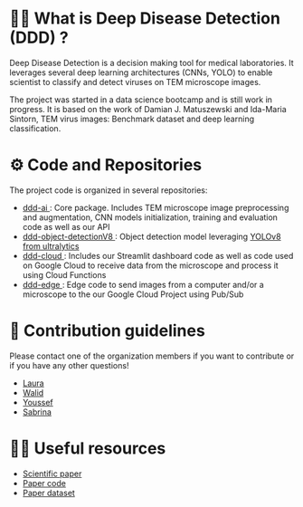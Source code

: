 # 🙋‍♀️ What is Deep Disease Detection (DDD) ?
Deep Disease Detection is a decision making tool for medical laboratories. It leverages several deep learning architectures (CNNs, YOLO) to enable scientist to classify and detect viruses on TEM microscope images.
&nbsp;

The project was started in a data science bootcamp and is still work in progress. It is based on the work of Damian J. Matuszewski and Ida-Maria Sintorn, TEM virus images: Benchmark dataset and deep learning classification.


# ⚙️ Code and Repositories

The project code is organized in several repositories:

- <a href="https://github.com/deep-disease-detection/ddd-ai"> ddd-ai </a>: Core package. Includes TEM microscope image preprocessing and augmentation, CNN models initialization, training and evaluation code as well as our API
- <a href="https://github.com/deep-disease-detection/ddd-object-detectionV8"> ddd-object-detectionV8 </a>: Object detection model leveraging <a href="https://docs.ultralytics.com/"> YOLOv8 from ultralytics </a>
- <a href="https://github.com/deep-disease-detection/ddd-cloud"> ddd-cloud </a>: Includes our Streamlit dashboard code as well as code used on Google Cloud to receive data from the microscope and process it using Cloud Functions
- <a href="https://github.com/deep-disease-detection/ddd-edge"> ddd-edge </a>: Edge code to send images from a computer and/or a microscope to the our Google Cloud Project using Pub/Sub




# 🌈 Contribution guidelines
Please contact one of the organization members if you want to contribute or if you have any other questions!
- [Laura](https://github.com/laudesire)
- [Walid](https://github.com/walid213)
- [Youssef](https://github.com/youssyml)
- [Sabrina](https://github.com/sdacelo)


# 👩‍💻 Useful resources
- [Scientific paper](https://www.sciencedirect.com/science/article/pii/S0169260721003928?via%3Dihub#bib0024)
- [Paper code](https://data.mendeley.com/datasets/kxsvzhcfgs)
- [Paper dataset](https://data.mendeley.com/datasets/kxsvzhcfgs/2)
